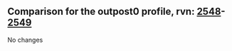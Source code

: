 ## Comparison for the outpost0 profile, rvn: [2548](https://github.com/PRO100KatYT/FortniteProfileRevisions/tree/main/profiles/outpost0/2548%20outpost0.json)-[2549](https://github.com/PRO100KatYT/FortniteProfileRevisions/tree/main/profiles/outpost0/2549%20outpost0.json)

No changes
